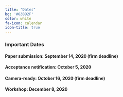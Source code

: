 ```yaml
---
title: "Dates"
bg: '#63BD2F'
color: white
fa-icon: calendar
icon-title: true
---
```


### Important Dates

#### Paper submission: **September 14, 2020 (firm deadline)**

#### Acceptance notification: **October 5, 2020**

#### Camera-ready: **October 16, 2020 (firm deadline)**

#### Workshop: **December 8, 2020**

<!---
#### Paper submission: <s>August 28, 2019</s> **September 20, 2019**
--->